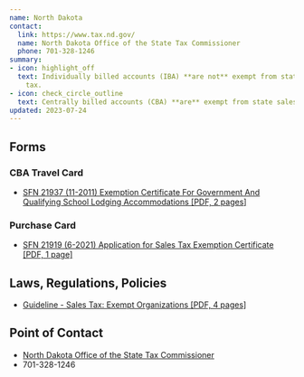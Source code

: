 ```yaml
---
name: North Dakota
contact:
  link: https://www.tax.nd.gov/
  name: North Dakota Office of the State Tax Commissioner
  phone: 701-328-1246
summary:
- icon: highlight_off
  text: Individually billed accounts (IBA) **are not** exempt from state sales
    tax.
- icon: check_circle_outline
  text: Centrally billed accounts (CBA) **are** exempt from state sales tax.
updated: 2023-07-24
---
```


## Forms

### CBA Travel Card

* [SFN 21937 (11-2011) Exemption Certificate For Government And Qualifying School Lodging Accommodations [PDF, 2 pages]](https://www.tax.nd.gov/sites/www/files/documents/forms/business/sales-use/exemption-certificate-for-govt-and-qualifying-school-lodging-accommodations.pdf)

### Purchase Card

* [SFN 21919 (6-2021) Application for Sales Tax Exemption Certificate [PDF, 1 page]](https://www.tax.nd.gov/sites/www/files/documents/forms/business/sales-use/application-for-sales-tax-exemption-certificate.pdf)

## Laws, Regulations, Policies

* [Guideline - Sales Tax: Exempt Organizations [PDF, 4 pages]](https://www.tax.nd.gov/sites/www/files/documents/guidelines/business/sales-use/guideline-exempt-organizations.pdf)

## Point of Contact
- [North Dakota Office of the State Tax Commissioner](https://www.tax.nd.gov/)
- 701-328-1246